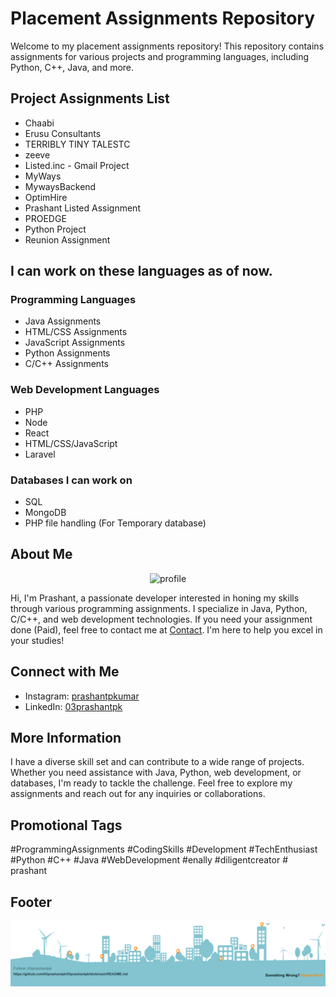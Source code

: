 # Placement Assignments Repository

Welcome to my placement assignments repository! This repository contains assignments for various projects and programming languages, including Python, C++, Java, and more.

## Project Assignments List

- Chaabi
- Erusu Consultants
- TERRIBLY TINY TALESTC
- zeeve
- Listed.inc - Gmail Project
- MyWays
- MywaysBackend
- OptimHire
- Prashant Listed Assignment
- PROEDGE
- Python Project
- Reunion Assignment

## I can work on these languages as of now.

### Programming Languages

- Java Assignments
- HTML/CSS Assignments
- JavaScript Assignments
- Python Assignments
- C/C++ Assignments

### Web Development Languages

- PHP
- Node
- React
- HTML/CSS/JavaScript
- Laravel

### Databases I can work on

- SQL
- MongoDB
- PHP file handling (For Temporary database)

## About Me

<p align="center">

<img src="https://avatars.githubusercontent.com/u/43730425?v=4" width="120px" alt="profile">

Hi, I'm Prashant, a passionate developer interested in honing my skills through various programming assignments. I specialize in Java, Python, C/C++, and web development technologies. If you need your assignment done (Paid), feel free to contact me at [Contact](https://enally.in/contact). I'm here to help you excel in your studies!

</p>

## Connect with Me

- Instagram: [prashantpkumar](https://www.instagram.com/prashantpkumar/)
- LinkedIn: [03prashantpk](https://www.linkedin.com/in/03prashantpk)

## More Information

I have a diverse skill set and can contribute to a wide range of projects. Whether you need assistance with Java, Python, web development, or databases, I'm ready to tackle the challenge. Feel free to explore my assignments and reach out for any inquiries or collaborations.

## Promotional Tags

#ProgrammingAssignments #CodingSkills #Development #TechEnthusiast #Python #C++ #Java #WebDevelopment #enally #diligentcreator # prashant

## Footer

![Footer Image](https://github.com/03prashantpk/03prashantpk/raw/main/assets/footer2.png)

